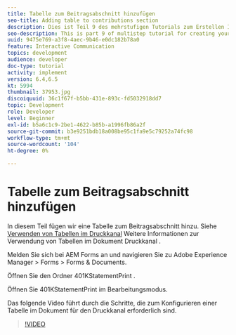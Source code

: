 ```yaml
---
title: Tabelle zum Beitragsabschnitt hinzufügen
seo-title: Adding table to contributions section
description: Dies ist Teil 9 des mehrstufigen Tutorials zum Erstellen Ihres ersten interaktiven Kommunikationsdokuments. In diesem Teil fügen wir dem Abschnitt "Beiträge"eine Tabelle hinzu.
seo-description: This is part 9 of multistep tutorial for creating your first interactive communication document.In this part, we will add a table to the contributions section.
uuid: 9475e769-a3f8-4aec-9b46-e0dc182b78a0
feature: Interactive Communication
topics: development
audience: developer
doc-type: tutorial
activity: implement
version: 6.4,6.5
kt: 5994
thumbnail: 37953.jpg
discoiquuid: 36c1f67f-b5bb-431e-893c-fd5032918dd7
topic: Development
role: Developer
level: Beginner
exl-id: b5a6c1c9-2be1-4622-b85b-a1996fb86a2f
source-git-commit: b3e9251bdb18a008be95c1fa9e5c79252a74fc98
workflow-type: tm+mt
source-wordcount: '104'
ht-degree: 0%

---
```


# Tabelle zum Beitragsabschnitt hinzufügen

In diesem Teil fügen wir eine Tabelle zum Beitragsabschnitt hinzu.
Siehe [Verwenden von Tabellen im Druckkanal](/help/forms/interactive-communications/table-in-print-channel-documents-video-use.md) Weitere Informationen zur Verwendung von Tabellen im Dokument Druckkanal .

Melden Sie sich bei AEM Forms an und navigieren Sie zu Adobe Experience Manager > Forms > Forms &amp; Documents.

Öffnen Sie den Ordner 401KStatementPrint .

Öffnen Sie 401KStatementPrint im Bearbeitungsmodus.

Das folgende Video führt durch die Schritte, die zum Konfigurieren einer Tabelle im Dokument für den Druckkanal erforderlich sind.

>[!VIDEO](https://video.tv.adobe.com/v/22387?quality=12&learn=on)
